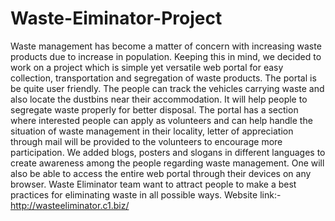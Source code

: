 # Waste-Eiminator-Project
Waste management has become a matter of concern with increasing waste products due to increase in population. Keeping this in mind, we decided to work on a project which is simple yet versatile web portal for easy collection, transportation and segregation of waste products. The portal is be quite user friendly. The people can track the vehicles carrying waste and also locate the dustbins near their accommodation. It will help people to segregate waste properly for better disposal. The portal has a section where interested people can apply as volunteers and can help handle the situation of waste management in their locality, letter of appreciation through mail will be provided to the volunteers to encourage more participation. We added  blogs, posters and slogans in different languages to create awareness among the people regarding waste management. One will also be able to access the entire web portal through their devices on any browser. Waste Eliminator team want to attract people to make a best practices for eliminating waste in all possible ways.  Website link:-  http://wasteeliminator.c1.biz/
